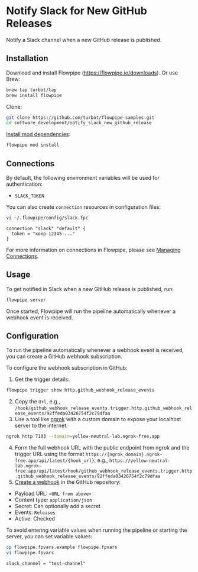 # Notify Slack for New GitHub Releases

Notify a Slack channel when a new GitHub release is published.

## Installation

Download and install Flowpipe (https://flowpipe.io/downloads). Or use Brew:

```sh
brew tap turbot/tap
brew install flowpipe
```

Clone:

```sh
git clone https://github.com/turbot/flowpipe-samples.git
cd software_development/notify_slack_new_github_release
```

[Install mod dependencies](https://flowpipe.io/docs/build/mod-dependencies#mod-dependencies):

```sh
flowpipe mod install
```

## Connections

By default, the following environment variables will be used for authentication:

- `SLACK_TOKEN`

You can also create `connection` resources in configuration files:

```sh
vi ~/.flowpipe/config/slack.fpc
```

```hcl
connection "slack" "default" {
  token = "xoxp-12345-..."
}
```

For more information on connections in Flowpipe, please see [Managing Connections](https://flowpipe.io/docs/run/connections).

## Usage

To get notified in Slack when a new GitHub release is published, run:

```sh
flowpipe server
```

Once started, Flowpipe will run the pipeline automatically whenever a webhook event is received.

## Configuration

To run the pipeline automatically whenever a webhook event is received, you can create a GitHub webhook subscription.

To configure the webhook subscription in GitHub:

1. Get the trigger details:
```sh
flowpipe trigger show http.github_webhook_release_events
```
2. Copy the `Url`, e.g., `/hook/github_webhook_release_events.trigger.http.github_webhook_release_events/92ffeda03426754f2c79dfaa`
3. Use a tool like [ngrok](https://ngrok.com/) with a custom domain to expose your localhost server to the internet:
```sh
ngrok http 7103 --domain=yellow-neutral-lab.ngrok-free.app
```
4. Form the full webhook URL with the public endpoint from ngrok and the trigger URL using the format `https://{ngrok_domain}.ngrok-free.app/api/latest/{hook_url}`, e.g., `https://yellow-neutral-lab.ngrok-free.app/api/latest/hook/github_webhook_release_events.trigger.http.github_webhook_release_events/92ffeda03426754f2c79dfaa`
5. [Create a webhook](https://docs.github.com/en/webhooks/using-webhooks/creating-webhooks#creating-a-repository-webhook) in the GitHub repository:
  - Payload URL: `<URL from above>`
  - Content type: `application/json`
  - Secret: Can optionally add a secret
  - Events: `Releases`
  - Active: Checked

To avoid entering variable values when running the pipeline or starting the server, you can set variable values:

```sh
cp flowpipe.fpvars.example flowpipe.fpvars
vi flowpipe.fpvars
```

```hcl
slack_channel = "test-channel"
```
